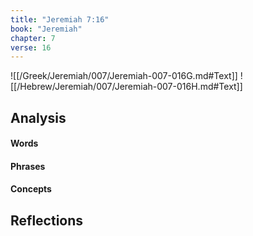 ```yaml
---
title: "Jeremiah 7:16"
book: "Jeremiah"
chapter: 7
verse: 16
---
```

![[/Greek/Jeremiah/007/Jeremiah-007-016G.md#Text]]
![[/Hebrew/Jeremiah/007/Jeremiah-007-016H.md#Text]]

## Analysis

#### Words

#### Phrases

#### Concepts

## Reflections
